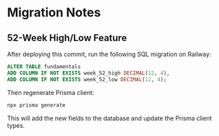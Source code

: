# Migration Notes

## 52-Week High/Low Feature

After deploying this commit, run the following SQL migration on Railway:

```sql
ALTER TABLE fundamentals 
ADD COLUMN IF NOT EXISTS week_52_high DECIMAL(12, 4),
ADD COLUMN IF NOT EXISTS week_52_low DECIMAL(12, 4);
```

Then regenerate Prisma client:
```bash
npx prisma generate
```

This will add the new fields to the database and update the Prisma client types.

